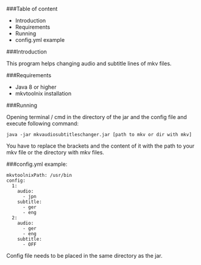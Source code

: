###Table of content
 - Introduction
 - Requirements
 - Running
 - config.yml example
 
###Introduction

This program helps changing audio and subtitle lines of mkv files.

###Requirements

 - Java 8 or higher
 - mkvtoolnix installation
 
###Running

Opening terminal / cmd in the directory of the jar and the config file and execute following command:

`java -jar mkvaudiosubtitleschanger.jar [path to mkv or dir with mkv]`

You have to replace the brackets and the content of it with the path to your mkv file or the directory with mkv files.

###config.yml example:

```
mkvtoolnixPath: /usr/bin
config:
  1:
    audio:
      - jpn
    subtitle:
      - ger
      - eng
  2:
    audio:
      - ger
      - eng
    subtitle:
      - OFF
```
Config file needs to be placed in the same directory as the jar.

